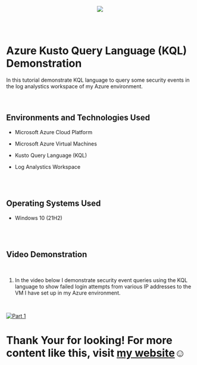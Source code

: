 <p align="center">
<img src="https://imgur.com/aQpNKPX.png alt="Traffic Examination"/>  
</p>
<br />
<br />

<h1>Azure Kusto Query Language (KQL) Demonstration</h1>
In this tutorial demonstrate KQL language to query some security events in the log analystics workspace of my Azure environment.<br />
<br />
<br />


<h2>Environments and Technologies Used</h2>

- Microsoft Azure Cloud Platform

- Microsoft Azure Virtual Machines

- Kusto Query Language (KQL)

- Log Analystics Workspace
<br />
<br />


<h2>Operating Systems Used </h2>

- Windows 10 (21H2)
<br />
<br />


<h2>Video Demonstration</h2>
<br />

1. In the video below I demonstrate security event queries using the KQL language to show failed login attempts from various IP addresses to the VM I have set up in my Azure environment.
<br />

[![Part 1](https://i.vimeocdn.com/video/1650854818-42ab820ebabfe6cc91040a3f961c364a9fa75630a1e730b835bc06e6a3a94c2b-d_295x166?r=pad)](https://vimeo.com/815713640 "KQL Demo Lab")



<h1>Thank Your for looking! For more content like this, visit <a href="https://exemplarysecurity.com">my website</a>☺</h1>






